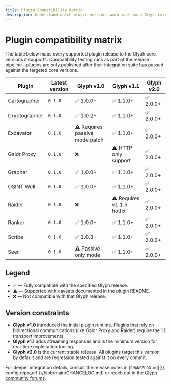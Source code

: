 ```yaml
---
title: Plugin Compatibility Matrix
description: Understand which plugin versions work with each Glyph core release.
---
```


# Plugin compatibility matrix

The table below maps every supported plugin release to the Glyph core versions it
supports. Compatibility testing runs as part of the release pipeline—plugins are
only published after their integration suite has passed against the targeted
core versions.

| Plugin | Latest version | Glyph v1.0 | Glyph v1.1 | Glyph v2.0 |
| ------ | -------------- | ---------- | ---------- | ---------- |
| Cartographer | `0.1.0` | ✅ 1.0.0+ | ✅ 1.1.0+ | ✅ 2.0.0+ |
| Cryptographer | `0.1.0` | ✅ 1.0.2+ | ✅ 1.1.0+ | ✅ 2.0.0+ |
| Excavator | `0.1.0` | ⚠️ Requires passive mode patch | ✅ 1.1.0+ | ✅ 2.0.0+ |
| Galdr Proxy | `0.1.0` | ❌ | ⚠️ HTTP-only support | ✅ 2.0.0+ |
| Grapher | `0.1.0` | ✅ 1.0.0+ | ✅ 1.1.0+ | ✅ 2.0.0+ |
| OSINT Well | `0.1.0` | ✅ 1.0.0+ | ✅ 1.1.0+ | ✅ 2.0.0+ |
| Raider | `0.1.0` | ❌ | ⚠️ Requires v1.1.5 hotfix | ✅ 2.0.0+ |
| Ranker | `0.1.0` | ✅ 1.0.0+ | ✅ 1.1.0+ | ✅ 2.0.0+ |
| Scribe | `0.1.0` | ✅ 1.0.3+ | ✅ 1.1.0+ | ✅ 2.0.0+ |
| Seer | `0.1.0` | ⚠️ Passive-only mode | ✅ 1.1.0+ | ✅ 2.0.0+ |

## Legend

- ✅ — Fully compatible with the specified Glyph release.
- ⚠️ — Supported with caveats documented in the plugin README.
- ❌ — Not compatible with that Glyph release.

## Version constraints

- **Glyph v1.0** introduced the initial plugin runtime. Plugins that rely on
  bidirectional communications (like Galdr Proxy and Raider) require the 1.1
  transport improvements.
- **Glyph v1.1** adds streaming responses and is the minimum version for
  real-time exploitation tooling.
- **Glyph v2.0** is the current stable release. All plugins target this version
  by default and are regression tested against it on every commit.

For deeper integration details, consult the release notes in
[`CHANGELOG.md`]({{ config.repo_url }}/blob/main/CHANGELOG.md) or reach out in
the [Glyph community forums](https://github.com/RowanDark/0xgen/discussions).
